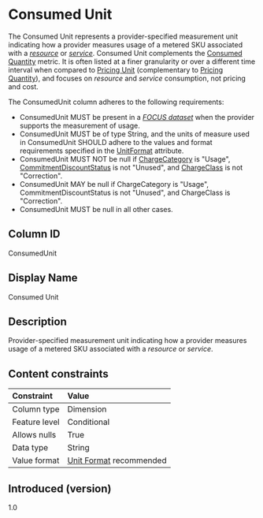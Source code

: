 # Consumed Unit

The Consumed Unit represents a provider-specified measurement unit indicating how a provider measures usage of a metered SKU associated with a [*resource*](#glossary:resource) or [*service*](#glossary:service). Consumed Unit complements the [Consumed Quantity](#consumedquantity) metric. It is often listed at a finer granularity or over a different time interval when compared to [Pricing Unit](#pricingunit) (complementary to [Pricing Quantity](#pricingquantity)), and focuses on *resource* and *service* consumption, not pricing and cost.

The ConsumedUnit column adheres to the following requirements:

* ConsumedUnit MUST be present in a [*FOCUS dataset*](#glossary:FOCUS-dataset) when the provider supports the measurement of usage.
* ConsumedUnit MUST be of type String, and the units of measure used in ConsumedUnit SHOULD adhere to the values and format requirements specified in the [UnitFormat](#unitformat) attribute.
* ConsumedUnit MUST NOT be null if [ChargeCategory](#chargecategory) is "Usage", [CommitmentDiscountStatus](#commitmentdiscountstatus) is not "Unused", and [ChargeClass](#chargeclass) is not "Correction".
* ConsumedUnit MAY be null if ChargeCategory is "Usage", CommitmentDiscountStatus is not "Unused", and ChargeClass is "Correction".
* ConsumedUnit MUST be null in all other cases.

## Column ID

ConsumedUnit

## Display Name

Consumed Unit

## Description

Provider-specified measurement unit indicating how a provider measures usage of a metered SKU associated with a *resource* or *service*.

## Content constraints

|    Constraint   |      Value      |
|:----------------|:----------------|
| Column type     | Dimension       |
| Feature level   | Conditional     |
| Allows nulls    | True            |
| Data type       | String          |
| Value format    | [Unit Format](#unitformat) recommended |

## Introduced (version)

1.0
